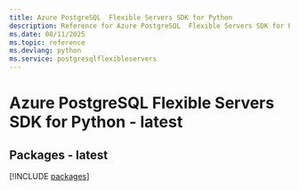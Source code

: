 ```yaml
---
title: Azure PostgreSQL  Flexible Servers SDK for Python
description: Reference for Azure PostgreSQL  Flexible Servers SDK for Python
ms.date: 08/11/2025
ms.topic: reference
ms.devlang: python
ms.service: postgresqlflexibleservers
---
```

# Azure PostgreSQL  Flexible Servers SDK for Python - latest
## Packages - latest
[!INCLUDE [packages](postgresql--flexible-servers-index.md)]